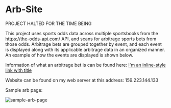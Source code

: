 # Arb-Site

PROJECT HALTED FOR THE TIME BEING

This project uses sports odds data across multiple sportsbooks from the https://the-odds-api.com/ API, and scans for arbitrage sports bets from those odds. Arbitrage bets are grouped together by event, and each event is displayed along with its applicable arbitrage data in an organized manner. An example of how the events are displayed is shown below.

Information of what an arbitrage bet is can be found here: [I'm an inline-style link with title](https://en.wikipedia.org/wiki/Arbitrage_betting "Google's Homepage")


Website can be found on my web server at this address: 159.223.144.133


Sample arb page:

![sample-arb-page](https://user-images.githubusercontent.com/71290098/206346755-782a6519-6082-46ff-91b8-1ad0910fc248.png)
